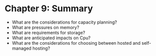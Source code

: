 # Chapter 9: Summary #

* What are the considerations for capacity planning?
* What are pressures on memory?
* What are requirements for storage?
* What are anticipated impacts on Cpu?
* What are the considerations for choosing between hosted and self-managed hosting?
